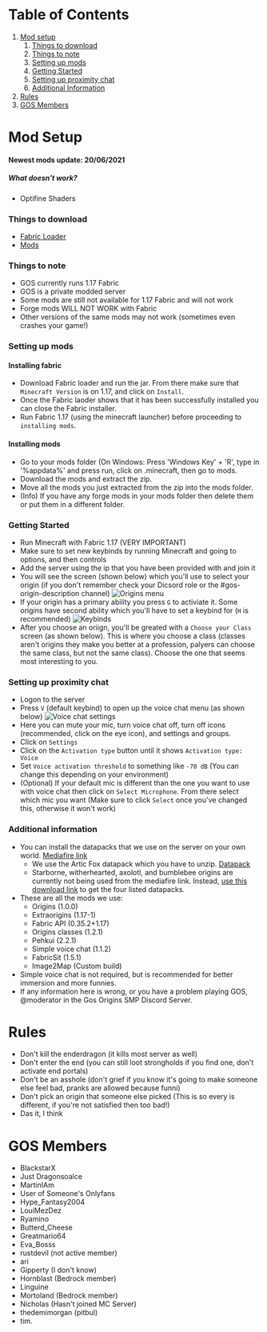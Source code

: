 # Table of Contents
1. [Mod setup](#mod-setup)
   1. [Things to download](#things-to-download)
   2. [Things to note](#things-to-note)
   3. [Setting up mods](#setting-up-mods)
   4. [Getting Started](#getting-started)
   5. [Setting up proximity chat](#setting-up-proximity-chat)
   6. [Additional Information](#additional-information)
2. [Rules](#rules)
3. [GOS Members](#gos-members)
# Mod Setup
#### Newest mods update: 20/06/2021
##### What doesn't work?
* Optifine Shaders
### Things to download
* [Fabric Loader](https://maven.fabricmc.net/net/fabricmc/fabric-installer/0.7.4/fabric-installer-0.7.4.jar)
* [Mods](https://github.com/martino-dot/martino-dot.github.io/raw/main/mods.zip)
### Things to note
* GOS currently runs 1.17 Fabric
* GOS is a private modded server
* Some mods are still not available for 1.17 Fabric and will not work
* Forge mods WILL NOT WORK with Fabric
* Other versions of the same mods may not work (sometimes even crashes your game!)
### Setting up mods
#### Installing fabric
* Download Fabric loader and run the jar. From there make sure that `Minecraft Version` is on 1.17, and click on `Install`.
* Once the Fabric laoder shows that it has been successfully installed you can close the Fabric installer.
* Run Fabric 1.17 (using the minecraft launcher) before proceeding to `installing mods`.
#### Installing mods
* Go to your mods folder (On Windows: Press 'Windows Key' + 'R', type in '%appdata%' and press run, click on .minecraft, then go to mods.
* Download the mods and extract the zip.
* Move all the mods you just extracted from the zip into the mods folder.
* (Info) If you have any forge mods in your mods folder then delete them or put them in a different folder.
### Getting Started
* Run Minecraft with Fabric 1.17 (VERY IMPORTANT)
* Make sure to set new keybinds by running Minecraft and going to options, and then controls
* Add the server using the ip that you have been provided with and join it
* You will see the screen (shown below) which you'll use to select your origin (if you don't remember check your Dicsord role or the #gos-origin-description channel)
![Origins menu](https://raw.githubusercontent.com/martino-dot/martino-dot.github.io/main/Screenshot_2021-05-16_180222.png) 
* If your origin has a primary ability you press `G` to activiate it. Some origins have second ability which you'll have to set a keybind for (`H` is recommended)
![Keybinds](https://raw.githubusercontent.com/martino-dot/martino-dot.github.io/main/Screenshot_2021-05-16_180823.png)
* After you choose an oriign, you'll be greated with a `Choose your Class` screen (as shown below). This is where you choose a class (classes aren't origins they make you better at a profession, palyers can choose the same class, but not the same class). Choose the one that seems most interesting to you.
### Setting up proximity chat
* Logon to the server
* Press `V` (default keybind) to open up the voice chat menu (as shown below)
![Voice chat settings](https://raw.githubusercontent.com/martino-dot/martino-dot.github.io/main/unknown.png)
* Here you can mute your mic, turn voice chat off, turn off icons (recommended, click on the eye icon), and settings and groups.
* Click on `Settings`
* Click on the `Activation type` button until it shows `Activation type: Voice`
* Set `Voice activation threshold` to something like `-70 dB` (You can change this depending on your environment)
* (Optional) If your default mic is different than the one you want to use with voice chat then click on `Select Microphone`. From there select which mic you want (Make sure to click `Select` once you've changed this, otherwise it won't work)
### Additional information
* You can install the datapacks that we use on the server on your own world. [Mediafire link](https://www.mediafire.com/folder/q8o1qptgh6mgs/Gog_Origins_DataPacks)
  * We use the Artic Fox datapack which you have to unzip. [Datapack](https://www.mediafire.com/file/wkzai9z6fzp8te2/Arctic_Fox.zip/file)
  * Starborne, witherhearted, axolotl, and bumblebee origins are currently not being used from the mediafire link. Instead, [use this download link](https://cdn.discordapp.com/attachments/763576666705625108/861595236790566963/star_bee_axolotl_wither.zip) to get the four listed datapacks.
* These are all the mods we use:
  * Origins (1.0.0)
  * Extraorigins (1.17-1)
  * Fabric API (0.35.2+1.17)
  * Origins classes (1.2.1)
  * Pehkui (2.2.1)
  * Simple voice chat (1.1.2)
  * FabricSit (1.5.1)
  * Image2Map (Custom build)
* Simple voice chat is not required, but is recommended for better immersion and more funnies.
* If any information here is wrong, or you have a problem playing GOS, @moderator in the Gos Origins SMP Discord Server.
# Rules
* Don't kill the enderdragon (it kills most server as well)
* Don't enter the end (you can still loot strongholds if you find one, don't activate end portals)
* Don't be an asshole (don't grief if you know it's going to make someone else feel bad, pranks are allowed because funni)
* Don't pick an origin that someone else picked (This is so every is different, if you're not satisfied then too bad!)
* Das it, I think
# GOS Members
* BlackstarX
* Just Dragonsoalce
* MartinIAm
* User of Someone's Onlyfans
* Hype_Fantasy2004
* LouiMezDez
* Ryamino
* Butterd_Cheese
* Greatmario64
* Eva_Bosss
* rustdevil (not active member)
* ari
* Gipperty (I don't know)
* Hornblast (Bedrock member)
* Linguine
* Mortoland (Bedrock member)
* Nicholas (Hasn't joined MC Server)
* thedemimorgan (pitbul)
* tim.
